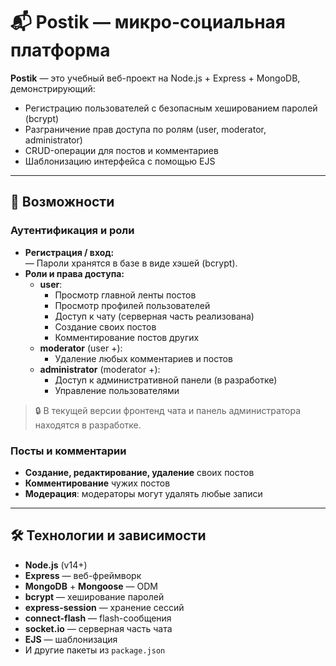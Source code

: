 # 📬 Postik — микро-социальная платформа

**Postik** — это учебный веб-проект на Node.js + Express + MongoDB, демонстрирующий:

- Регистрацию пользователей с безопасным хешированием паролей (bcrypt)
- Разграничение прав доступа по ролям (user, moderator, administrator)
- CRUD-операции для постов и комментариев 
- Шаблонизацию интерфейса с помощью EJS

---

## 🚀 Возможности

### Аутентификация и роли

- **Регистрация / вход:**  
  — Пароли хранятся в базе в виде хэшей (bcrypt).  
- **Роли и права доступа:**  
  - **user**:  
    - Просмотр главной ленты постов  
    - Просмотр профилей пользователей  
    - Доступ к чату (серверная часть реализована)  
    - Создание своих постов  
    - Комментирование постов других  
  - **moderator** (user +):  
    - Удаление любых комментариев и постов  
  - **administrator** (moderator +):  
    - Доступ к административной панели (в разработке)  
    - Управление пользователями  

> 🔒 В текущей версии фронтенд чата и панель администратора находятся в разработке.

### Посты и комментарии

- **Создание, редактирование, удаление** своих постов  
- **Комментирование** чужих постов  
- **Модерация**: модераторы могут удалять любые записи

---

## 🛠 Технологии и зависимости

- **Node.js** (v14+)  
- **Express** — веб-фреймворк  
- **MongoDB** + **Mongoose** — ODM  
- **bcrypt** — хеширование паролей  
- **express-session** — хранение сессий  
- **connect-flash** — flash-сообщения  
- **socket.io** — серверная часть чата  
- **EJS** — шаблонизация  
- И другие пакеты из `package.json`
